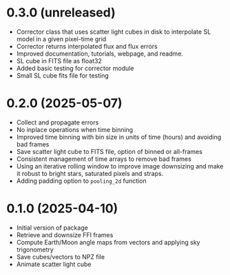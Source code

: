 # 0.3.0 (unreleased)
- Corrector class that uses scatter light cubes in disk to interpolate SL model in a given pixel-time grid
- Corrector returns interpolated flux and flux errors
- Improved documentation, tutorials, webpage, and readme.
- SL cube in FITS file as float32
- Added basic testing for corrector module
- Small SL cube fits file for testing

# 0.2.0 (2025-05-07)
- Collect and propagate errors
- No inplace operations when time binning
- Improved time binning with bin size in units of time (hours) and avoiding bad frames
- Save scatter light cube to FITS file, option of binned or all-frames
- Consistent management of time arrays to remove bad frames
- Using an iterative rolling window to improve image downsizing and make it robust to bright stars, saturated pixels and straps.
- Adding padding option to `pooling_2d` function


# 0.1.0 (2025-04-10)
- Initial version of package
- Retrieve and downsize FFI frames
- Compute Earth/Moon angle maps from vectors and applying sky trigonometry
- Save cubes/vectors to NPZ file
- Animate scatter light cube